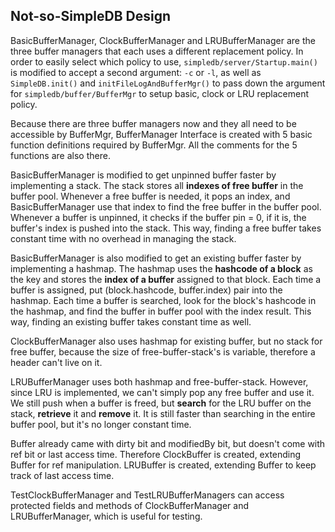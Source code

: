 ## Not-so-SimpleDB Design

BasicBufferManager, ClockBufferManager and LRUBufferManager are the three buffer managers that
each uses a different replacement policy. In order to easily select which policy to use,
`simpledb/server/Startup.main()` is modified to accept a second argument: `-c` or `-l`, as well
as `SimpleDB.init()` and `initFileLogAndBufferMgr()` to pass down the argument for `simpledb/buffer/BufferMgr` 
to setup basic, clock or LRU replacement policy.


Because there are three buffer managers now and they all need to be accessible by BufferMgr,
BufferManager Interface is created with 5 basic function definitions required by BufferMgr.
All the comments for the 5 functions are also there.


BasicBufferManager is modified to get unpinned buffer faster by implementing a stack. The stack
stores all __indexes of free buffer__ in the buffer pool. Whenever a free buffer is needed, it pops
an index, and BasicBufferManager use that index to find the free buffer in the buffer pool.
Whenever a buffer is unpinned, it checks if the buffer pin = 0, if it is, the buffer's index is
pushed into the stack. This way, finding a free buffer takes constant time with no
overhead in managing the stack.


BasicBufferManager is also modified to get an existing buffer faster by implementing a hashmap.
The hashmap uses the __hashcode of a block__ as the key and stores the __index of a buffer__ assigned
to that block. Each time a buffer is assigned, put (block.hashcode, buffer.index) pair into
the hashmap. Each time a buffer is searched, look for the block's hashcode in the hashmap,
and find the buffer in buffer pool with the index result. This way, finding an existing buffer
takes constant time as well.


ClockBufferManager also uses hashmap for existing buffer, but no stack for free buffer,
because the size of free-buffer-stack's is variable, therefore a header can't live on it.


LRUBufferManager uses both hashmap and free-buffer-stack. However, since LRU is implemented,
we can't simply pop any free buffer and use it. We still push when a buffer is freed, but __search__
for the LRU buffer on the stack, __retrieve__ it and __remove__ it. It is still faster than searching
in the entire buffer pool, but it's no longer constant time.


Buffer already came with dirty bit and modifiedBy bit, but doesn't come with ref bit or last
access time. Therefore ClockBuffer is created, extending Buffer for ref manipulation. LRUBuffer
is created, extending Buffer to keep track of last access time.


TestClockBufferManager and TestLRUBufferManagers can access protected fields and methods of
ClockBufferManager and LRUBufferManager, which is useful for testing.